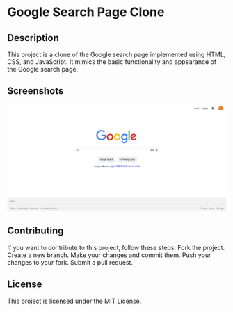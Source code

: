 # Google Search Page Clone

## Description

This project is a clone of the Google search page implemented using HTML, CSS, and JavaScript. It mimics the basic functionality and appearance of the Google search page.

## Screenshots
![Google Clone](images/ScreenShot.png?raw=true "Google Clone")
<!-- Add more screenshots if needed -->
## Contributing
If you want to contribute to this project, follow these steps:
 Fork the project.
 Create a new branch.
 Make your changes and commit them.
 Push your changes to your fork.
 Submit a pull request.
## License
This project is licensed under the MIT License.
